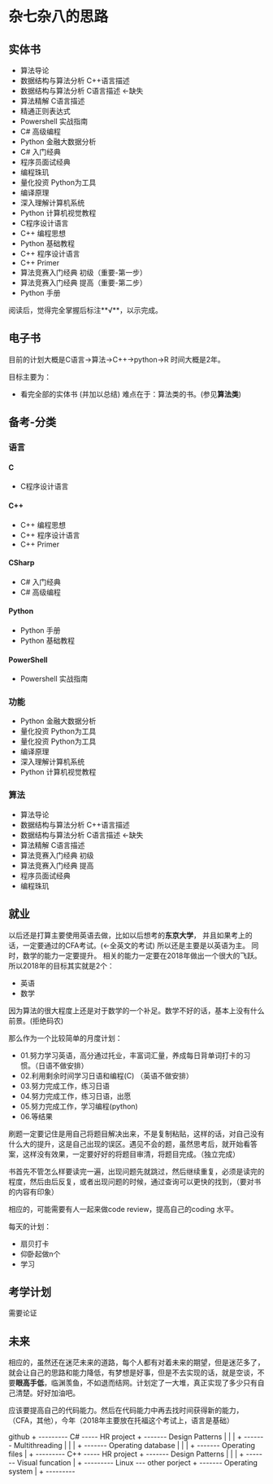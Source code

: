 # 杂七杂八的思路

## 实体书

* 算法导论
* 数据结构与算法分析 C++语言描述
* 数据结构与算法分析 C语言描述 <-缺失
* 算法精解 C语言描述
* 精通正则表达式
* Powershell 实战指南
* C# 高级编程
* Python 金融大数据分析
* C# 入门经典
* 程序员面试经典
* 编程珠玑
* 量化投资 Python为工具
* 编译原理
* 深入理解计算机系统
* Python 计算机视觉教程
* C程序设计语言
* C++ 编程思想
* Python 基础教程
* C++ 程序设计语言
* C++ Primer
* 算法竞赛入门经典 初级（重要-第一步）
* 算法竞赛入门经典 提高（重要-第二步）
* Python 手册

阅读后，觉得完全掌握后标注**√**，以示完成。

## 电子书

目前的计划大概是C语言->算法->C++->python->R
时间大概是2年。

目标主要为：

* 看完全部的实体书 (并加以总结)
    难点在于：算法类的书。(参见**算法类**)

## 备考-分类

### 语言

#### C

* C程序设计语言

#### C++

* C++ 编程思想
* C++ 程序设计语言
* C++ Primer

#### CSharp

* C# 入门经典
* C# 高级编程

#### Python

* Python 手册
* Python 基础教程

#### PowerShell

* Powershell 实战指南

### 功能

* Python 金融大数据分析
* 量化投资 Python为工具
* 量化投资 Python为工具
* 编译原理
* 深入理解计算机系统
* Python 计算机视觉教程

### 算法

* 算法导论
* 数据结构与算法分析 C++语言描述
* 数据结构与算法分析 C语言描述 <-缺失
* 算法精解 C语言描述
* 算法竞赛入门经典 初级
* 算法竞赛入门经典 提高
* 程序员面试经典
* 编程珠玑

## 就业

以后还是打算主要使用英语去做，比如以后想考的**东京大学**， 并且如果考上的话，一定要通过的CFA考试。(<-全英文的考试)
所以还是主要是以英语为主。
同时，数学的能力一定要提升。
相关的能力一定要在2018年做出一个很大的飞跃。
所以2018年的目标其实就是2个：

* 英语
* 数学

因为算法的很大程度上还是对于数学的一个补足。数学不好的话，基本上没有什么前景。(拒绝码农)

那么作为一个比较简单的月度计划：

* 01.努力学习英语，高分通过托业，丰富词汇量，养成每日背单词打卡的习惯。（日语不做安排）
* 02.利用剩余时间学习日语和编程(C) （英语不做安排）
* 03.努力完成工作，练习日语
* 04.努力完成工作，练习日语，出愿
* 05.努力完成工作，学习编程(python)
* 06.等结果

刷题一定要记住是用自己将题目解决出来，不是复制粘贴，这样的话，对自己没有什么大的提升，这是自己出现的误区。遇见不会的题，虽然思考后，就开始看答案，这样没有效果，一定要好好的将题目审清，将题目完成。（独立完成）

书首先不管怎么样要读完一遍，出现问题先就跳过，然后继续重复，必须是读完的程度，然后由后反复，或者出现问题的时候，通过查询可以更快的找到，（要对书的内容有印象）

相应的，可能需要有人一起来做code review，提高自己的coding 水平。

每天的计划：

* 扇贝打卡
* 仰卧起做n个
* 学习

## 考学计划

需要论证

## 未来

相应的，虽然还在迷茫未来的道路，每个人都有对着未来的期望，但是迷茫多了，就会让自己的思路和能力降低，有梦想是好事，但是不去实现的话，就是空谈，不要**眼高手低**，临渊羡鱼，不如退而结网。计划定了一大堆，真正实现了多少只有自己清楚。好好加油吧。

应该要提高自己的代码能力。然后在代码能力中再去找时间获得新的能力，（CFA，其他），今年（2018年主要放在托福这个考试上，语言是基础）

github + --------- C#  ----- HR project    + ------- Design Patterns
       |                                   |
       |                                   + ------- Multithreading
       |                                   |
       |                                   + ------- Operating database
       |                                   |
       |                                   + ------- Operating files
       |
       + --------- C++ ----- HR project    + ------- Design Patterns
       |                                   |
       |                                   + ------- Visual funcation
       |
       + --------- Linux --- other porject + ------- Operating system
       |
       + ---------
